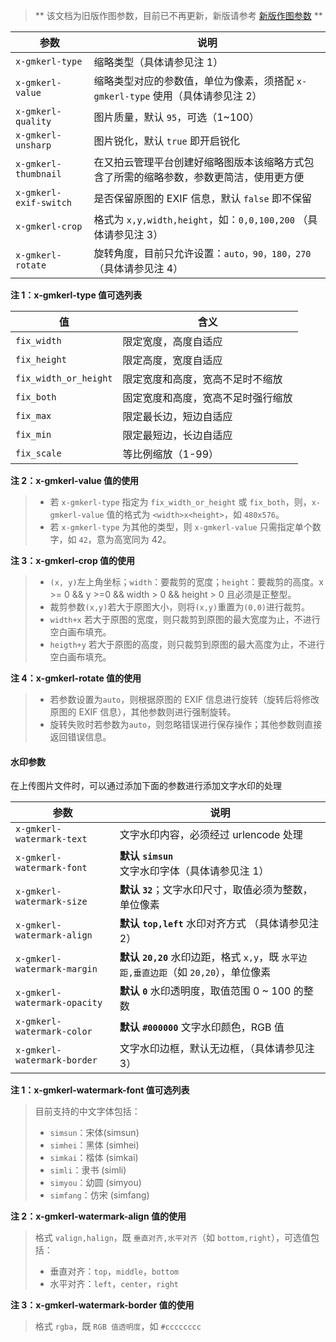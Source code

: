 > ** 该文档为旧版作图参数，目前已不再更新，新版请参考 [新版作图参数](/cloud/image/) **


| 参数                             | 说明                                                                                               |
|----------------------------------|----------------------------------------------------------------------------------------------------|
| `x-gmkerl-type`                  | 缩略类型（具体请参见注 1）                                                     |
| `x-gmkerl-value`                 | 缩略类型对应的参数值，单位为像素，须搭配 `x-gmkerl-type` 使用（具体请参见注 2） |
| `x-gmkerl-quality `              | 图片质量，默认 `95`，可选（1~100）                                                              |
| `x-gmkerl-unsharp`               | 图片锐化，默认 `true` 即开启锐化                                                                           |
| `x-gmkerl-thumbnail`             | 在又拍云管理平台创建好缩略图版本该缩略方式包含了所需的缩略参数，参数更简洁，使用更方便            |
| `x-gmkerl-exif-switch`           | 是否保留原图的 EXIF 信息，默认 `false` 即不保留                                                   |
| `x-gmkerl-crop`                  | 格式为 `x,y,width,height`，如：`0,0,100,200` （具体请参见注 3）                   |
| `x-gmkerl-rotate`                | 旋转角度，目前只允许设置：`auto，90，180，270` （具体请参见注 4）         |


**注 1：x-gmkerl-type 值可选列表**

|           值           |                含义                |
|------------------------|------------------------------------|
| `fix_width`              | 限定宽度，高度自适应                |
| `fix_height`             | 限定高度，宽度自适应                |
| `fix_width_or_height`    | 限定宽度和高度，宽高不足时不缩放   |
| `fix_both`               | 固定宽度和高度，宽高不足时强行缩放 |
| `fix_max`                | 限定最长边，短边自适应              |
| `fix_min`                | 限定最短边，长边自适应              |
| `fix_scale`              | 等比例缩放（1-99）                  |

**注 2：x-gmkerl-value 值的使用**

> * 若 `x-gmkerl-type` 指定为 `fix_width_or_height` 或 `fix_both`，则，`x-gmkerl-value` 值的格式为 `<width>x<height>`，如 `480x576`。
> * 若 `x-gmkerl-type`  为其他的类型，则 `x-gmkerl-value` 只需指定单个数字，如 `42`，意为高宽同为 42。

**注 3：x-gmkerl-crop 值的使用**

> * `(x, y)`左上角坐标；`width`：要裁剪的宽度；`height`：要裁剪的高度。x >= 0 && y >=0 && width > 0 && height > 0 且必须是正整型。
> * 裁剪参数`(x,y)`若大于原图大小，则将`(x,y)`重置为`(0,0)`进行裁剪。
> * `width+x` 若大于原图的宽度，则只裁剪到原图的最大宽度为止，不进行空白画布填充。
> * `heigth+y` 若大于原图的高度，则只裁剪到原图的最大高度为止，不进行空白画布填充。

**注 4：x-gmkerl-rotate 值的使用**

> * 若参数设置为`auto`，则根据原图的 EXIF 信息进行旋转（旋转后将修改原图的 EXIF 信息），其他参数则进行强制旋转。
> * 旋转失败时若参数为`auto`，则忽略错误进行保存操作；其他参数则直接返回错误信息。

#### 水印参数
在上传图片文件时，可以通过添加下面的参数进行添加文字水印的处理

| 参数                             | 说明                                                                                               |
|----------------------------------|----------------------------------------------------------------------------------------------------|
| `x-gmkerl-watermark-text`        | 文字水印内容，必须经过 urlencode 处理                                                                                           |
| `x-gmkerl-watermark-font`   | **默认 `simsun`** 文字水印字体（具体请参见注 1）                                                                                       |
| `x-gmkerl-watermark-size`   | **默认 `32`**；文字水印尺寸，取值必须为整数，单位像素                                                                                       |
| `x-gmkerl-watermark-align`       | **默认 `top,left`** 水印对齐方式 （具体请参见注 2） |
| `x-gmkerl-watermark-margin`      | **默认 `20,20`** 水印边距，格式 `x,y`，既 `水平边距,垂直边距`（如 `20,20`），单位像素                                                                                           |
| `x-gmkerl-watermark-opacity`     | **默认 `0`** 水印透明度，取值范围 0 ~ 100 的整数                                                                                        |
| `x-gmkerl-watermark-color`  | **默认 `#000000`** 文字水印颜色，RGB 值                                                                                       |
| `x-gmkerl-watermark-border` | 文字水印边框，默认无边框，（具体请参见注 3）|

**注 1：x-gmkerl-watermark-font 值可选列表**

> 目前支持的中文字体包括：
>
> * `simsun`：宋体(simsun)
> * `simhei`：黑体 (simhei)
> * `simkai`：楷体 (simkai)
> * `simli`：隶书 (simli)
> * `simyou`：幼圆 (simyou)
> * `simfang`：仿宋 (simfang)

**注 2：x-gmkerl-watermark-align 值的使用**

> 格式 `valign,halign`，既 `垂直对齐,水平对齐`（如 `bottom,right`），可选值包括：
>
> * 垂直对齐：`top`，`middle`，`bottom`
> * 水平对齐：`left`，`center`，`right`

**注 3：x-gmkerl-watermark-border 值的使用**

> 格式 `rgba`，既 `RGB 值透明度`，如 `#cccccccc`
